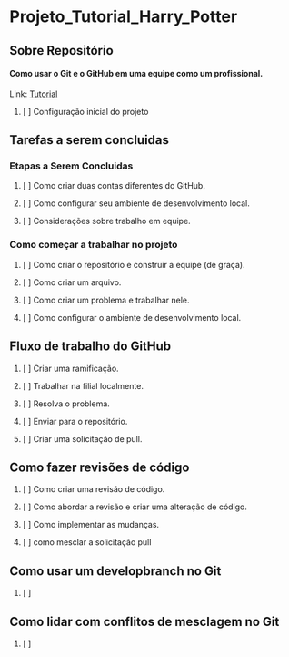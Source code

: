 # Projeto_Tutorial_Harry_Potter

## Sobre Repositório

#### Como usar o Git e o GitHub em uma equipe como um profissional.

Link: [Tutorial](https://www.freecodecamp.org/news/how-to-use-git-and-github-in-a-team-like-a-pro/)

1. [ ] Configuração inicial do projeto

## Tarefas a serem concluidas

### Etapas a Serem Concluidas

1. [ ] Como criar duas contas diferentes do GitHub.

2. [ ] Como configurar seu ambiente de desenvolvimento local.

3. [ ] Considerações sobre trabalho em equipe.

### Como começar a trabalhar no projeto

1. [ ] Como criar o repositório e construir a equipe (de graça).

2. [ ] Como criar um arquivo.

3. [ ] Como criar um problema e trabalhar nele.

4. [ ] Como configurar o ambiente de desenvolvimento local.

## Fluxo de trabalho do GitHub

1. [ ] Criar uma ramificação.

2. [ ] Trabalhar na filial localmente.

3. [ ] Resolva o problema.

4. [ ] Enviar para o repositório.

5. [ ] Criar uma solicitação de pull.


## Como fazer revisões de código

1. [ ] Como criar uma revisão de código.

2. [ ] Como abordar a revisão e criar uma alteração de código.

3. [ ] Como implementar as mudanças.

4. [ ] como mesclar a solicitação pull

## Como usar um developbranch no Git

1. [ ] 

## Como lidar com conflitos de mesclagem no Git

1. [ ]
